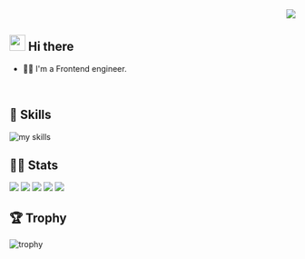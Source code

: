 <!-- 1. GitHub usernameを変更 -->
<div align="right">
  <img src="https://komarev.com/ghpvc/?username=RenMinakawa" />
</div>


<!-- 2. プロフィールや連絡先を変更 -->
## <img src="https://media.giphy.com/media/hvRJCLFzcasrR4ia7z/giphy.gif" width="28"> Hi there

- 🧑‍💻 I'm a Frontend engineer.
<br>


<!-- 3. 好きな技術スタックに変更 -->
<!-- ライトモート：theme=light, ダークモート：theme=dark -->
<!-- アイコンの選択肢一覧：https://arc.net/l/quote/zizyykfh -->
## 🌱 Skills
<img alt="my skills" src="https://skillicons.dev/icons?theme=dark&perline=7&i=html,css,js,ts,react,next,docker," />
<br>

<!-- 4. GitHub usernameを変更, 2箇所 -->
<!-- ライトモート：theme=light, ダークモート：theme=vue-dark  -->
## 🏃‍♀️ Stats
![](http://github-profile-summary-cards.vercel.app/api/cards/profile-details?username=RenMinakawa&theme=gruvbox)
![](http://github-profile-summary-cards.vercel.app/api/cards/repos-per-language?username=RenMinakawa&theme=gruvbox)
![](http://github-profile-summary-cards.vercel.app/api/cards/most-commit-language?username=RenMinakawa&theme=gruvbox)
![](http://github-profile-summary-cards.vercel.app/api/cards/stats?username=RenMinakawa&theme=gruvbox)
![](http://github-profile-summary-cards.vercel.app/api/cards/productive-time?username=RenMinakawa&theme=gruvbox&utcOffset=9)

## 🏆 Trophy
![trophy](https://github-profile-trophy.vercel.app/?username=Keichan15&theme=gruvbox)






<!--
This repository is a ✨ _special_ ✨ repository because its `README.md` (this file) appears on your GitHub profile.

Here are some ideas to get you started:

- 🔭 I’m currently working on ...
- 🌱 I’m currently learning ...
- 👯 I’m looking to collaborate on ...
- 🤔 I’m looking for help with ...
- 💬 Ask me about ...
- 📫 How to reach me: ...
- 😄 Pronouns: ...
- ⚡ Fun fact: ...
-->

